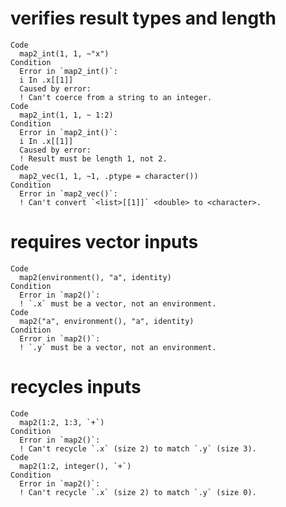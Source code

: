 # verifies result types and length

    Code
      map2_int(1, 1, ~"x")
    Condition
      Error in `map2_int()`:
      i In .x[[1]]
      Caused by error:
      ! Can't coerce from a string to an integer.
    Code
      map2_int(1, 1, ~ 1:2)
    Condition
      Error in `map2_int()`:
      i In .x[[1]]
      Caused by error:
      ! Result must be length 1, not 2.
    Code
      map2_vec(1, 1, ~1, .ptype = character())
    Condition
      Error in `map2_vec()`:
      ! Can't convert `<list>[[1]]` <double> to <character>.

# requires vector inputs

    Code
      map2(environment(), "a", identity)
    Condition
      Error in `map2()`:
      ! `.x` must be a vector, not an environment.
    Code
      map2("a", environment(), "a", identity)
    Condition
      Error in `map2()`:
      ! `.y` must be a vector, not an environment.

# recycles inputs

    Code
      map2(1:2, 1:3, `+`)
    Condition
      Error in `map2()`:
      ! Can't recycle `.x` (size 2) to match `.y` (size 3).
    Code
      map2(1:2, integer(), `+`)
    Condition
      Error in `map2()`:
      ! Can't recycle `.x` (size 2) to match `.y` (size 0).

